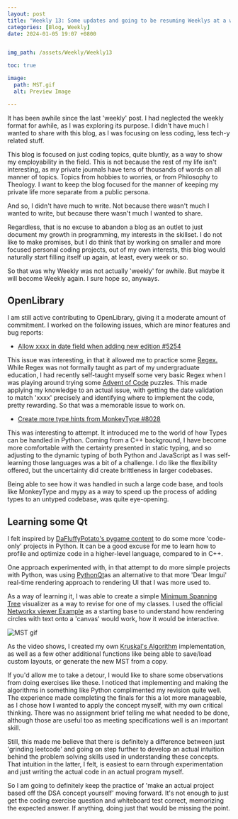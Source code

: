 ```yaml
---
layout: post
title: "Weekly 13: Some updates and going to be resuming Weeklys at a weekly pace."
categories: [Blog, Weekly]
date: 2024-01-05 19:07 +0800


img_path: /assets/Weekly/Weekly13

toc: true

image:
  path: MST.gif
  alt: Preview Image

---
```



It has been awhile since the last 'weekly' post. I had neglected the weekly format for awhile, as I was exploring its purpose. I didn't have much I wanted to share with this blog, as I was focusing on less coding, less tech-y related stuff. 

This blog is focused on just coding topics, quite bluntly, as a way to show my employability in the field. This is not because the rest of my life isn't interesting, as my private journals have tens of thousands of words on all manner of topics. Topics from hobbies to worries, or from Philosophy to Theology. I want to keep the blog focused for the manner of keeping my private life more separate from a public persona. 

And so, I didn't have much to write. Not because there wasn't much I wanted to write, but because there wasn't much I wanted to share.

Regardless, that is no excuse to abandon a blog as an outlet to just document my growth in programming, my interests in the skillset. I do not like to make promises, but I do think that by working on smaller and more focused personal coding projects, out of my own interests, this blog would naturally start filling itself up again, at least, every week or so.

So that was why Weekly was not actually 'weekly' for awhile. But maybe it will become Weekly again. I sure hope so, anyways.
## OpenLibrary

I am still active contributing to OpenLibrary, giving it a moderate amount of commitment. I worked on the following issues, which are minor features and bug reports:

- [Allow xxxx in date field when adding new edition #5254](https://github.com/internetarchive/openlibrary/issues/5254)

This issue was interesting, in that it allowed me to practice some [Regex.](https://en.wikipedia.org/wiki/Regular_expression) While Regex was not formally taught as part of my undergraduate education, I had recently self-taught myself some very basic Regex when I was playing around trying some [Advent of Code](https://adventofcode.com/) puzzles. This made applying my knowledge to an actual issue, with getting the date validation to match 'xxxx' precisely and identifying where to implement the code, pretty rewarding. So that was a memorable issue to work on. 

- [ Create more type hints from MonkeyType #8028 ](https://github.com/internetarchive/openlibrary/issues/8028)

This was interesting to attempt. It introduced me to the world of how Types can be handled in Python. Coming from a C++ background, I have become more comfortable with the certainty presented in static typing, and so adjusting to the dynamic typing of both Python and JavaScript as I was self-learning those languages was a bit of a challenge. I do like the flexibility offered, but the uncertainty did create brittleness in larger codebases. 

Being able to see how it was handled in such a large code base, and tools like MonkeyType and mypy as a way to speed up the process of adding types to an untyped codebase, was quite eye-opening.

## Learning some Qt

I felt inspired by [DaFluffyPotato's pygame content](https://www.youtube.com/watch?v=UNdTLfDNsI4) to do some more 'code-only' projects in Python. It can be a good excuse for me to learn how to profile and optimize code in a higher-level language, compared to in C++.

One approach experimented with, in that attempt to do more simple projects with Python, was using [PythonQt](https://www.qt.io/qt-for-python)as an alternative to that more 'Dear Imgui' real-time rendering approach to rendering UI that I was more used to. 

As a way of learning it, I was able to create a simple [Minimum Spanning Tree](https://en.wikipedia.org/wiki/Minimum_spanning_tree) visualizer as a way to revise for one of my classes. I used the official [Networkx viewer Example](https://doc.qt.io/qtforpython-6/examples/example_external_networkx.html) as a starting base to understand how rendering circles with text onto a 'canvas' would work, how it would be interactive. 

![MST gif](MST.gif)

As the video shows,  I created my own [Kruskal's Algorithm](https://en.wikipedia.org/wiki/Kruskal%27s_algorithm) implementation, as well as a few other additional functions like being able to save/load custom layouts, or generate the new MST from a copy.

If you'd allow me to take a detour, I would like to share some observations from doing exercises like these. I noticed that implementing and making the algorithms in something like Python complimented my revision quite well. The experience made completing the finals for this a lot more manageable, as I chose how I wanted to apply the concept myself, with my own critical thinking. There was no assignment brief telling me what needed to be done, although those are useful too as meeting specifications well is an important skill.

Still, this made me believe that there is definitely a difference between just 'grinding leetcode' and going on step further to develop an actual intuition behind the problem solving skills used in understanding these concepts. That intuition in the latter, I felt, is easiest to earn through experimentation and just writing the actual code in an actual program myself. 

So I am going to definitely keep the practice of 'make an actual project based off the DSA concept yourself' moving forward. It's not enough to just get the coding exercise question and whiteboard test correct, memorizing the expected answer. If anything, doing just that would be missing the point.

